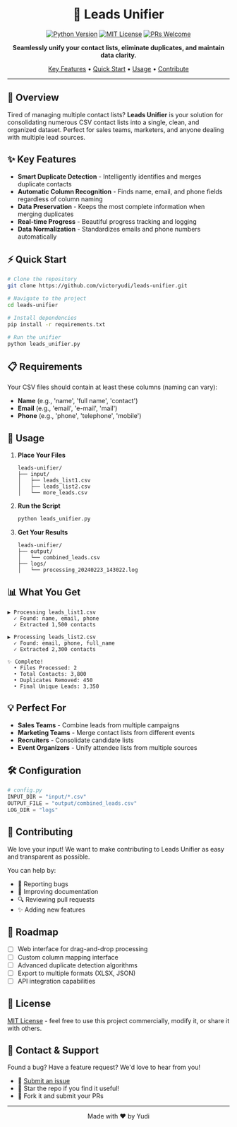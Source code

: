 <div align="center">
  
# 🔄 Leads Unifier

[![Python Version](https://img.shields.io/badge/python-3.6+-blue?style=for-the-badge&logo=python&logoColor=white)](https://www.python.org)
[![MIT License](https://img.shields.io/badge/license-MIT-green?style=for-the-badge)](https://opensource.org/licenses/MIT)
[![PRs Welcome](https://img.shields.io/badge/PRs-welcome-brightgreen.svg?style=for-the-badge)](http://makeapullrequest.com)

**Seamlessly unify your contact lists, eliminate duplicates, and maintain data clarity.**

[Key Features](#-key-features) •
[Quick Start](#-quick-start) •
[Usage](#-usage) •
[Contribute](#-contributing)

---

</div>

## 🎯 Overview

Tired of managing multiple contact lists? **Leads Unifier** is your solution for consolidating numerous CSV contact lists into a single, clean, and organized dataset. Perfect for sales teams, marketers, and anyone dealing with multiple lead sources.

## ✨ Key Features

- **Smart Duplicate Detection** - Intelligently identifies and merges duplicate contacts
- **Automatic Column Recognition** - Finds name, email, and phone fields regardless of column naming
- **Data Preservation** - Keeps the most complete information when merging duplicates
- **Real-time Progress** - Beautiful progress tracking and logging
- **Data Normalization** - Standardizes emails and phone numbers automatically

## ⚡ Quick Start

```bash
# Clone the repository
git clone https://github.com/victoryudi/leads-unifier.git

# Navigate to the project
cd leads-unifier

# Install dependencies
pip install -r requirements.txt

# Run the unifier
python leads_unifier.py
```

## 📋 Requirements

Your CSV files should contain at least these columns (naming can vary):
- **Name** (e.g., 'name', 'full name', 'contact')
- **Email** (e.g., 'email', 'e-mail', 'mail')
- **Phone** (e.g., 'phone', 'telephone', 'mobile')

## 🚀 Usage

1. **Place Your Files**
   ```
   leads-unifier/
   ├── input/
   │   ├── leads_list1.csv
   │   ├── leads_list2.csv
   │   └── more_leads.csv
   ```

2. **Run the Script**
   ```bash
   python leads_unifier.py
   ```

3. **Get Your Results**
   ```
   leads-unifier/
   ├── output/
   │   └── combined_leads.csv
   ├── logs/
   │   └── processing_20240223_143022.log
   ```

## 📊 What You Get

```
▶ Processing leads_list1.csv
  ✓ Found: name, email, phone
  ✓ Extracted 1,500 contacts

▶ Processing leads_list2.csv
  ✓ Found: email, phone, full_name
  ✓ Extracted 2,300 contacts

✨ Complete! 
  • Files Processed: 2
  • Total Contacts: 3,800
  • Duplicates Removed: 450
  • Final Unique Leads: 3,350
```

## 💡 Perfect For

- **Sales Teams** - Combine leads from multiple campaigns
- **Marketing Teams** - Merge contact lists from different events
- **Recruiters** - Consolidate candidate lists
- **Event Organizers** - Unify attendee lists from multiple sources

## 🛠 Configuration

```python
# config.py
INPUT_DIR = "input/*.csv"
OUTPUT_FILE = "output/combined_leads.csv"
LOG_DIR = "logs"
```

## 🤝 Contributing

We love your input! We want to make contributing to Leads Unifier as easy and transparent as possible.

You can help by:
- 🐛 Reporting bugs
- 📝 Improving documentation
- 🔍 Reviewing pull requests
- ✨ Adding new features

## 🔮 Roadmap

- [ ] Web interface for drag-and-drop processing
- [ ] Custom column mapping interface
- [ ] Advanced duplicate detection algorithms
- [ ] Export to multiple formats (XLSX, JSON)
- [ ] API integration capabilities

## 📜 License

[MIT License](LICENSE) - feel free to use this project commercially, modify it, or share it with others.

## 💌 Contact & Support

Found a bug? Have a feature request? We'd love to hear from you!

- 🐛 [Submit an issue](https://github.com/victoryudi/leads-unifier/issues)
- 🌟 Star the repo if you find it useful!
- 🔄 Fork it and submit your PRs

---

<div align="center">

Made with ❤️ by Yudi

</div>